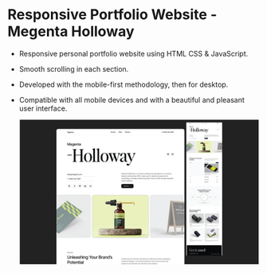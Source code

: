 # Responsive Portfolio Website - Megenta Holloway

- Responsive personal portfolio website using HTML CSS & JavaScript.
- Smooth scrolling in each section.
- Developed with the mobile-first methodology, then for desktop.
- Compatible with all mobile devices and with a beautiful and pleasant user interface.

  ![Website UI Preview](ui-preview.png)
